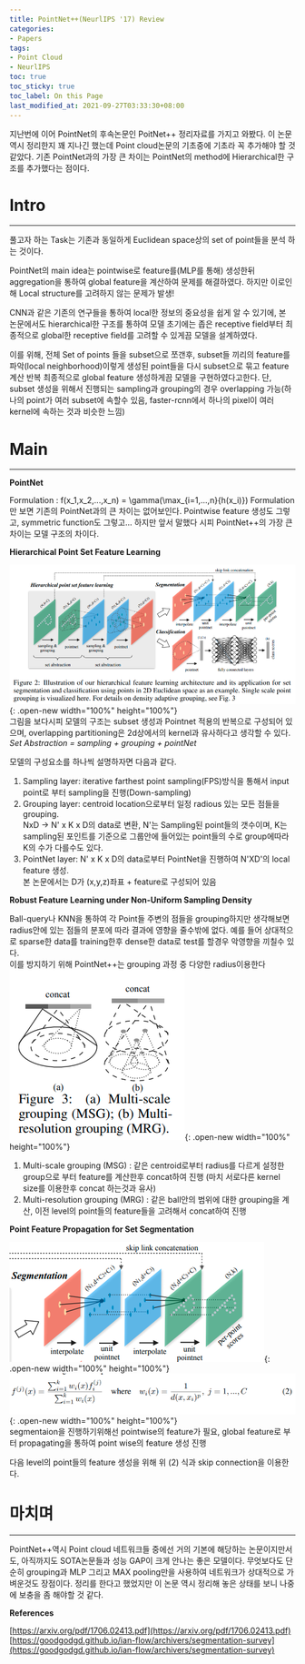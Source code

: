 ```yaml
---
title: PointNet++(NeurlIPS '17) Review
categories:
- Papers
tags:
- Point Cloud
- NeurlIPS
toc: true
toc_sticky: true
toc_label: On this Page
last_modified_at: 2021-09-27T03:33:30+08:00
---
```


지난번에 이어 PointNet의 후속논문인 PoitNet++ 정리자료를 가지고 와봤다. 이 논문 역시 정리한지 꽤 지나긴 했는데 Point cloud논문의 기초중에 기초라 꼭 추가해야 할 것 같았다. 기존 PointNet과의 가장 큰 차이는 PointNet의 method에 Hierarchical한 구조를 추가했다는 점이다.

# Intro
___
풀고자 하는 Task는 기존과 동일하게 Euclidean space상의 set of point들을 분석 하는 것이다.

PointNet의 main idea는 pointwise로 feature를(MLP를 통해) 생성한뒤  aggregation을 통하여 global feature을 계산하여 문제를 해결하였다. 하지만 이로인해 Local structure를 고려하지 않는 문제가 발생!

CNN과 같은 기존의 연구들을 통하여 local한 정보의 중요성을 쉽게 알 수 있기에, 본 논문에서도 hierarchical한 구조를 통하여 모델 초기에는 좁은 receptive field부터 최종적으로 global한 receptive field를 고려할 수 있게끔 모델을 설계하였다.

이를 위해, 전체 Set of points 들을 subset으로 쪼갠후, subset들 끼리의 feature를 파악(local neighborhood)이렇게 생성된 point들을 다시 subset으로 묶고 feature 계산 반복 최종적으로 global feature 생성하게끔 모델을 구현하였다고한다.
단, subset 생성을 위해서 진행되는 sampling과 grouping의 경우 overlapping 가능(하나의 point가 여러 subset에 속할수 있음, faster-rcnn에서 하나의 pixel이 여러 kernel에 속하는 것과 비슷한 느낌)

# Main
___
**PointNet**

Formulation : f(x_1,x_2,...,x_n) = \gamma(\max_{i=1,...,n}\{h(x_i)\})
Formulation만 보면 기존의 PointNet과의 큰 차이는 없어보인다. Pointwise feature 생성도 그렇고, symmetric function도 그렇고... 하지만 앞서 말했다 시피 PointNet++의 가장 큰 차이는 모델 구조의 차이다.

**Hierarchical Point Set Feature Learning**  

![fig1](/assets/images/posts/PointNet2-fig1.png){: .open-new width="100%" height="100%"}  
그림을 보다시피 모델의 구조는 subset  생성과 Pointnet 적용의 반복으로 구성되어 있으며, overlapping partitioning은 2d상에서의 kernel과 유사하다고 생각할 수 있다.  
*Set Abstraction = sampling + grouping + pointNet* 

모델의 구성요소를 하나씩 설명하자면 다음과 같다.
1. Sampling layer: iterative farthest point sampling(FPS)방식을 통해서 input point로 부터 sampling을 진행(Down-sampling)
2. Grouping layer: centroid location으로부터 일정 radious 있는 모든 점들을 grouping.  
NxD → N' x K x D의 data로 변환, N'는 Sampling된 point들의 갯수이며, K는 sampling된 포인트를 기준으로 그룹안에 들어있는 point들의 수로 group에따라 K의 수가 다를수도 있다.
3. PointNet layer: N' x K x D의 data로부터 PointNet을 진행하여 N'XD'의 local feature 생성.  
본 논문에서는 D가 (x,y,z)좌표 + feature로 구성되어 있음


**Robust Feature Learning under Non-Uniform Sampling Density**  

Ball-query나 KNN을 통하여 각 Point들 주변의 점들을 grouping하지만 생각해보면 radius안에 있는 점들의 분포에 따라 결과에 영향을 줄수밖에 없다. 예를 들어 상대적으로 sparse한 data를 training한후 dense한 data로 test를 할경우 악영향을 끼칠수 있다.  
이를 방지하기 위해 PointNet++는 grouping 과정 중 다양한 radius이용한다
![fig2](/assets/images/posts/PointNet2-fig2.png){: .open-new width="100%" height="100%"}  
1. Multi-scale grouping (MSG) : 같은 centroid로부터 radius를 다르게 설정한 group으로 부터 feature를 계산한후 concat하여 진행 (마치 서로다른 kernel size를 이용한후 concat 하는것과 유사)
2. Multi-resolution grouping (MRG) : 같은 ball안의 범위에 대한 grouping을 계산, 이전 level의 point들의 feature들을 고려해서 concat하여 진행

**Point Feature Propagation for Set Segmentation**  

![fig3](/assets/images/posts/PointNet2-fig3.png){: .open-new width="100%" height="100%"}  
![fig4](/assets/images/posts/PointNet2-fig4.png){: .open-new width="100%" height="100%"}  
segmentaion을 진행하기위해선 pointwise의 feature가 필요, global feature로 부터 propagating을 통하여 point wise의 feature 생성 진행

다음 level의 point들의 feature 생성을 위해 위 (2) 식과 skip connection을 이용한다.

# 마치며
___
PointNet++역시 Point cloud 네트워크들 중에선 거의 기본에 해당하는 논문이지만서도, 아직까지도 SOTA논문들과 성능 GAP이 크게 안나는 좋은 모델이다. 무엇보다도 단순히 grouping과 MLP 그리고 MAX pooling만을 사용하여 네트워크가 상대적으로 가벼운것도 장점이다. 정리를 한다고 했었지만 이 논문 역시 정리해 놓은 상태를 보니 나중에 보충을 좀 해야할 것 같다.

**References**

[https://arxiv.org/pdf/1706.02413.pdf](https://arxiv.org/pdf/1706.02413.pdf)
[https://goodgodgd.github.io/ian-flow/archivers/segmentation-survey](https://goodgodgd.github.io/ian-flow/archivers/segmentation-survey)
